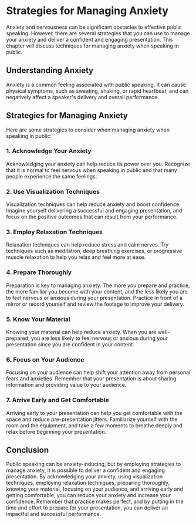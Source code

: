 Strategies for Managing Anxiety
==============================================================================

Anxiety and nervousness can be significant obstacles to effective public speaking. However, there are several strategies that you can use to manage your anxiety and deliver a confident and engaging presentation. This chapter will discuss techniques for managing anxiety when speaking in public.

Understanding Anxiety
---------------------

Anxiety is a common feeling associated with public speaking. It can cause physical symptoms, such as sweating, shaking, or rapid heartbeat, and can negatively affect a speaker's delivery and overall performance.

Strategies for Managing Anxiety
-------------------------------

Here are some strategies to consider when managing anxiety when speaking in public:

### 1. Acknowledge Your Anxiety

Acknowledging your anxiety can help reduce its power over you. Recognize that it is normal to feel nervous when speaking in public and that many people experience the same feelings.

### 2. Use Visualization Techniques

Visualization techniques can help reduce anxiety and boost confidence. Imagine yourself delivering a successful and engaging presentation, and focus on the positive outcomes that can result from your performance.

### 3. Employ Relaxation Techniques

Relaxation techniques can help reduce stress and calm nerves. Try techniques such as meditation, deep breathing exercises, or progressive muscle relaxation to help you relax and feel more at ease.

### 4. Prepare Thoroughly

Preparation is key to managing anxiety. The more you prepare and practice, the more familiar you become with your content, and the less likely you are to feel nervous or anxious during your presentation. Practice in front of a mirror or record yourself and review the footage to improve your delivery.

### 5. Know Your Material

Knowing your material can help reduce anxiety. When you are well-prepared, you are less likely to feel nervous or anxious during your presentation since you are confident in your content.

### 6. Focus on Your Audience

Focusing on your audience can help shift your attention away from personal fears and anxieties. Remember that your presentation is about sharing information and providing value to your audience.

### 7. Arrive Early and Get Comfortable

Arriving early to your presentation can help you get comfortable with the space and reduce pre-presentation jitters. Familiarize yourself with the room and the equipment, and take a few moments to breathe deeply and relax before beginning your presentation.

Conclusion
----------

Public speaking can be anxiety-inducing, but by employing strategies to manage anxiety, it is possible to deliver a confident and engaging presentation. By acknowledging your anxiety, using visualization techniques, employing relaxation techniques, preparing thoroughly, knowing your material, focusing on your audience, and arriving early and getting comfortable, you can reduce your anxiety and increase your confidence. Remember that practice makes perfect, and by putting in the time and effort to prepare for your presentation, you can deliver an impactful and successful performance.
